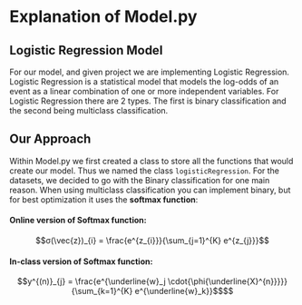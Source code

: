# Explanation of Model.py

## Logistic Regression Model
For our model, and given project we are implementing Logistic Regression.
Logistic Regression is a statistical model that models the log-odds of an event as a linear combination of one or more independent variables.
For Logistic Regression there are 2 types. The first is binary classification and the second being multiclass classification.

## Our Approach
Within Model.py we first created a class to store all the functions that would create our model.
Thus we named the class ```logisticRegression```. For the datasets, we decided to go with the Binary classification for one main reason.
When using multiclass classification you can implement binary, but for best optimization it uses the **softmax function**:

#### Online version of Softmax function:
```math
σ(\vec{z})_{i} = \frac{e^{z_{i}}}{\sum_{j=1}^{K} e^{z_{j}}}
```

#### In-class version of Softmax function:
```math
y^{(n)}_{j} = \frac{e^{\underline{w}_j \cdot{\phi{\underline{X}^{n}}}}}{\sum_{k=1}^{K} e^{\underline{w}_k}}$$
```
